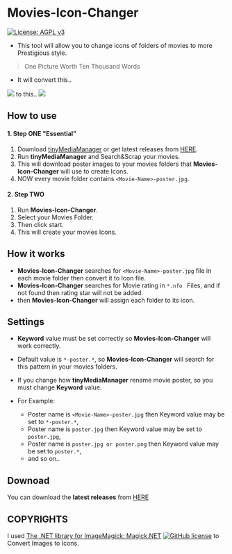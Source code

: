 # Movies-Icon-Changer
 [![License: AGPL v3](https://img.shields.io/badge/License-AGPL%20v3-blue.svg)](https://raw.githubusercontent.com/DrAliRagab/Movies-Icon-Changer/master/LICENSE)
 - This tool will allow you to change icons of folders of movies to more Prestigious style.

> One Picture Worth Ten Thousand Words

- It will convert this..

![](https://raw.githubusercontent.com/DrAliRagab/Movies-Icon-Changer/master/docs/3.png)
to this..
![](https://raw.githubusercontent.com/DrAliRagab/Movies-Icon-Changer/master/docs/4.png)

## How to use
#### 1. Step ONE "Essential"
1. Download [tinyMediaManager](https://github.com/tinyMediaManager/tinyMediaManager "tinyMediaManager") or get latest releases from [HERE](http://release.tinymediamanager.org/ "HERE").
2. Run **tinyMediaManager** and Search&Scrap your movies.
3. This will download poster images to your movies folders that **Movies-Icon-Changer** will use to create Icons.
4. NOW every movie folder contains `<Movie-Name>-poster.jpg`.

#### 2. Step TWO
1. Run **Movies-Icon-Changer**.
2. Select your Movies Folder.
3. Then click start.
4. This will create your movies Icons.

## How it works
- **Movies-Icon-Changer** searches for `<Movie-Name>-poster.jpg` file in each movie folder then convert it to Icon file.
- **Movies-Icon-Changer** searches for Movie rating in `*.nfo ` Files, and if not found then rating star will not be added.
- then **Movies-Icon-Changer** will assign each folder to its icon.

## Settings
- **Keyword** value must be set correctly so **Movies-Icon-Changer** will work correctly.
- Default value is `*-poster.*`, so **Movies-Icon-Changer** will search for this pattern in your movies folders.
- If you change how **tinyMediaManager** rename movie poster, so you must change **Keyword** value.
- For Example:

  - Poster name is `<Movie-Name>-poster.jpg` then Keyword value may be set to `*-poster.*`,
  - Poster name is `poster.jpg` then Keyword value may be set to `poster.jpg`,
  - Poster name is `poster.jpg or poster.png` then Keyword value may be set to `poster.*`,
  - and so on..


## Downoad

You can download the **latest releases** from [HERE](https://github.com/DrAliRagab/Movies-Icon-Changer/releases) 


## COPYRIGHTS

I used [The .NET library for ImageMagick: Magick.NET](https://github.com/dlemstra/Magick.NET "Magick.NET") [![GitHub license](https://img.shields.io/badge/license-Apache%202-green.svg)](https://raw.githubusercontent.com/dlemstra/Magick.NET/master/License.txt) to Convert Images to Icons.


